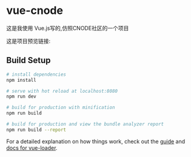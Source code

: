 # vue-cnode

这是我使用 Vue.js写的,仿照CNODE社区的一个项目

这是项目预览链接: [
](https://gitgundam.github.io/cnode/dist/index.html#/)

## Build Setup

``` bash
# install dependencies
npm install

# serve with hot reload at localhost:8080
npm run dev

# build for production with minification
npm run build

# build for production and view the bundle analyzer report
npm run build --report
```

For a detailed explanation on how things work, check out the [guide](http://vuejs-templates.github.io/webpack/) and [docs for vue-loader](http://vuejs.github.io/vue-loader).
